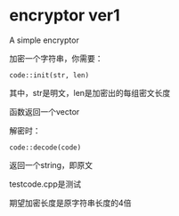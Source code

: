 # encryptor ver1
A simple encryptor

加密一个字符串，你需要：
```
code::init(str, len)
```

其中，str是明文，len是加密出的每组密文长度

函数返回一个vector<string>

解密时：

```
code::decode(code)
```

返回一个string，即原文

testcode.cpp是测试

期望加密长度是原字符串长度的4倍
